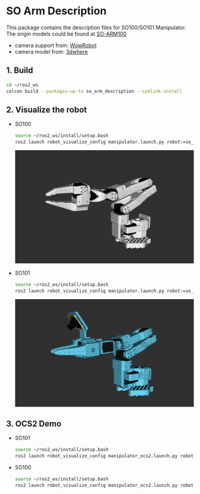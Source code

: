 # SO Arm Description
This package contains the description files for SO100/SO101 Manipulator. The origin models could be found at [SO-ARM100](https://github.com/TheRobotStudio/SO-ARM100)

* camera support from: [WowRobot](https://wowrobo.com/home)
* camera model from: [3dwhere](https://www.3dwhere.com/models/606v9dvz913o54jn)

## 1. Build
```bash
cd ~/ros2_ws
colcon build --packages-up-to so_arm_description --symlink-install
```

## 2. Visualize the robot

* SO100
  ```bash
  source ~/ros2_ws/install/setup.bash
  ros2 launch robot_visualize_config manipulator.launch.py robot:=so_arm type:=so100
  ```
    ![so100](../../.images/so100.png)

* SO101
  ```bash
  source ~/ros2_ws/install/setup.bash
  ros2 launch robot_visualize_config manipulator.launch.py robot:=so_arm
  ```
    ![so101](../../.images/so101.png)

## 3. OCS2 Demo

* SO101
  ```bash
  source ~/ros2_ws/install/setup.bash
  ros2 launch robot_visualize_config manipulator_ocs2.launch.py robot_name:=so_arm
  ```

* SO100
  ```bash
  source ~/ros2_ws/install/setup.bash
  ros2 launch robot_visualize_config manipulator_ocs2.launch.py robot_name:=so_arm type:=100
  ```